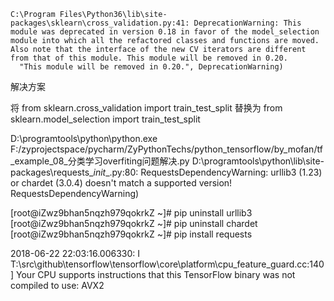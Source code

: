     C:\Program Files\Python36\lib\site-packages\sklearn\cross_validation.py:41: DeprecationWarning: This module was deprecated in version 0.18 in favor of the model_selection module into which all the refactored classes and functions are moved. Also note that the interface of the new CV iterators are different from that of this module. This module will be removed in 0.20.
      "This module will be removed in 0.20.", DeprecationWarning)

解决方案
  
  将 from sklearn.cross_validation import train_test_split 替换为 from sklearn.model_selection import train_test_split
  
  
  D:\programtools\python\python.exe F:/zyprojectspace/pycharm/ZyPythonTechs/python_tensorflow/by_mofan/tf_example_08_分类学习overfiting问题解决.py
D:\programtools\python\lib\site-packages\requests\__init__.py:80: RequestsDependencyWarning: urllib3 (1.23) or chardet (3.0.4) doesn't match a supported version!
  RequestsDependencyWarning)
  
  [root@iZwz9bhan5nqzh979qokrkZ ~]# pip uninstall urllib3
[root@iZwz9bhan5nqzh979qokrkZ ~]# pip uninstall chardet
[root@iZwz9bhan5nqzh979qokrkZ ~]# pip install requests




2018-06-22 22:03:16.006330: I T:\src\github\tensorflow\tensorflow\core\platform\cpu_feature_guard.cc:140] Your CPU supports instructions that this TensorFlow binary was not compiled
 to use: AVX2

  